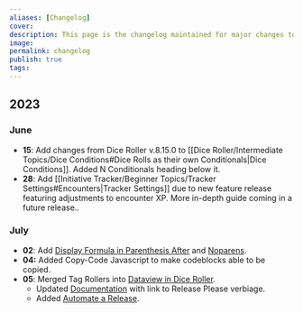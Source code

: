 ```yaml
---
aliases: [Changelog]
cover: 
description: This page is the changelog maintained for major changes to the publish site.
image: 
permalink: changelog
publish: true
tags: 
---
```

## 2023
### June
- **15**: Add changes from Dice Roller v.8.15.0 to [[Dice Roller/Intermediate Topics/Dice Conditions#Dice Rolls as their own Conditionals|Dice Conditions]]. Added N Conditionals heading below it.
- **28**: Add [[Initiative Tracker/Beginner Topics/Tracker Settings#Encounters|Tracker Settings]] due to new feature release featuring adjustments to encounter XP. More in-depth guide coming in a future release..

### July
- **02**: Add [Display Formula in Parenthesis After](Dice%20Roller/Beginner%20Topics/Dice%20Roller%20Settings.md#Display%20Formula%20in%20Parenthesis%20After) and [Noparens](Dice%20Roller/Intermediate%20Topics/Dice%20Flags.md#Noparens).
- **04:** Added Copy-Code Javascript to make codeblocks able to be copied.
- **05**: Merged Tag Rollers into [Dataview in Dice Roller](Dice%20Roller/Proficient%20Topics/Dataview%20in%20Dice%20Roller.md).
	- Updated [Documentation](Help%20and%20Support/Contributing/Documentation.md) with link to Release Please verbiage.
	- Added [Automate a Release](Help%20and%20Support/Contributing/Code%20Updates.md#Automate%20a%20Release).
